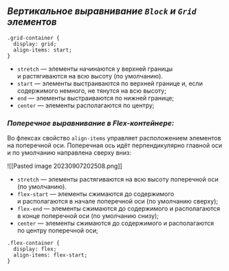 ## *Вертикальное выравнивание `Block` и `Grid` элементов*

```
.grid-container {
  display: grid;
  align-items: start;
}
```

- `stretch` —  элементы начинаются у верхней границы и растягиваются на всю высоту (по умолчанию).
- `start` — элементы выстраиваются по верхней границе и, если содержимого немного, не тянутся на всю высоту;
- `end` — элементы выстраиваются по нижней границе;
- `center` — элементы располагаются по центру;

### *Поперечное выравнивание в Flex-контейнере:*

Во флексах свойство `align-items` управляет расположением элементов на поперечной оси.
Поперечная ось идёт перпендикулярно главной оси и по умолчанию направлена сверху вниз:

![[Pasted image 20230907202508.png]]

- `stretch` — элементы растягиваются на всю высоту поперечной оси (по умолчанию).
- `flex-start` — элементы сжимаются до содержимого и располагаются в начале поперечной оси (по умолчанию сверху);
- `flex-end` — элементы сжимаются до содержимого и располагаются в конце поперечной оси (по умолчанию снизу);
- `center` — элементы сжимаются до содержимого и располагаются по центру поперечной оси;

```
.flex-container {
  display: flex;
  align-items: flex-start;
}
```